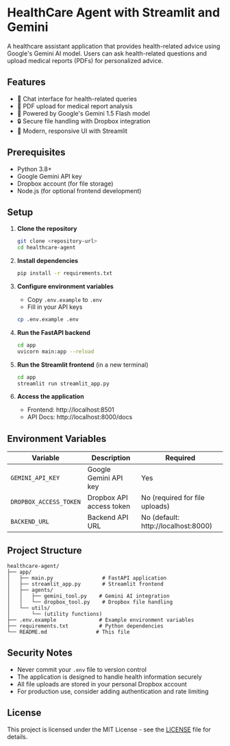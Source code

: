 # HealthCare Agent with Streamlit and Gemini

A healthcare assistant application that provides health-related advice using Google's Gemini AI model. Users can ask health-related questions and upload medical reports (PDFs) for personalized advice.

## Features

- 💬 Chat interface for health-related queries
- 📄 PDF upload for medical report analysis
- 🤖 Powered by Google's Gemini 1.5 Flash model
- 🔒 Secure file handling with Dropbox integration
- 🎨 Modern, responsive UI with Streamlit

## Prerequisites

- Python 3.8+
- Google Gemini API key
- Dropbox account (for file storage)
- Node.js (for optional frontend development)

## Setup

1. **Clone the repository**
   ```bash
   git clone <repository-url>
   cd healthcare-agent
   ```

2. **Install dependencies**
   ```bash
   pip install -r requirements.txt
   ```

3. **Configure environment variables**
   - Copy `.env.example` to `.env`
   - Fill in your API keys
   ```bash
   cp .env.example .env
   ```

4. **Run the FastAPI backend**
   ```bash
   cd app
   uvicorn main:app --reload
   ```

5. **Run the Streamlit frontend** (in a new terminal)
   ```bash
   cd app
   streamlit run streamlit_app.py
   ```

6. **Access the application**
   - Frontend: http://localhost:8501
   - API Docs: http://localhost:8000/docs

## Environment Variables

| Variable | Description | Required |
|----------|-------------|----------|
| `GEMINI_API_KEY` | Google Gemini API key | Yes |
| `DROPBOX_ACCESS_TOKEN` | Dropbox API access token | No (required for file uploads) |
| `BACKEND_URL` | Backend API URL | No (default: http://localhost:8000) |

## Project Structure

```
healthcare-agent/
├── app/
│   ├── main.py                # FastAPI application
│   ├── streamlit_app.py       # Streamlit frontend
│   ├── agents/
│   │   ├── gemini_tool.py    # Gemini AI integration
│   │   └── dropbox_tool.py    # Dropbox file handling
│   └── utils/
│       └── (utility functions)
├── .env.example              # Example environment variables
├── requirements.txt          # Python dependencies
└── README.md                # This file
```

## Security Notes

- Never commit your `.env` file to version control
- The application is designed to handle health information securely
- All file uploads are stored in your personal Dropbox account
- For production use, consider adding authentication and rate limiting

## License

This project is licensed under the MIT License - see the [LICENSE](LICENSE) file for details.
